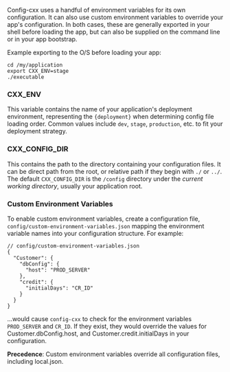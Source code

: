 Config-cxx uses a handful of environment variables for its own configuration. It can also use custom environment variables to override your app's configuration. In both cases, these are generally exported in your shell before loading the app, but can also be supplied on the command line or in your app bootstrap.

Example exporting to the O/S before loading your app:

```
cd /my/application
export CXX_ENV=stage
./executable
```

### CXX_ENV

This variable contains the name of your application's deployment environment, representing the `{deployment}` when determining config file loading order. Common values include `dev`, `stage`, `production`, etc. to fit your deployment strategy.

### CXX_CONFIG_DIR

This contains the path to the directory containing your configuration files. It can be direct path from the root, or relative path if they begin with `./` or `../`. The default `CXX_CONFIG_DIR` is the `/config` directory under the <i>current working directory</i>, usually your application root.

### Custom Environment Variables

To enable custom environment variables, create a configuration file, `config/custom-environment-variables.json` mapping the environment variable names into your configuration structure. For example:

```
// config/custom-environment-variables.json
{
  "Customer": {
    "dbConfig": {
      "host": "PROD_SERVER"
    },
    "credit": {
      "initialDays": "CR_ID"
    }
  }
}
```
...would cause `config-cxx` to check for the environment variables `PROD_SERVER` and `CR_ID`. If they exist, they would override the values for Customer.dbConfig.host, and Customer.credit.initialDays in your configuration.

<b>Precedence</b>: Custom environment variables override all configuration files, including local.json.
